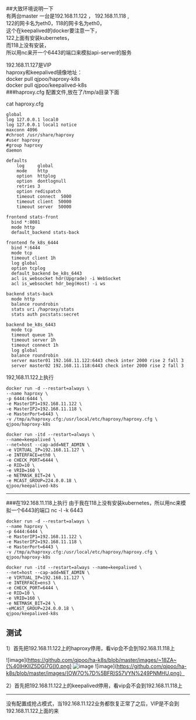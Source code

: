 
##大致环境说明一下    
有两台master 一台是192.168.11.122 ， 192.168.11.118 ,   
122的网卡名为eth0，118的网卡名为eth0，    
这个在keepalived的docker要注意一下，    
122上面有安装kubernetes，    
而118上没有安装，    
所以用nc来开一个6443的端口来模拟api-server的服务    

192.168.11.127是VIP        
haproxy和keepalived镜像地址：       
docker pull qjpoo/haproxy-k8s        
docker pull qjpoo/keepalived-k8s   
###haproxy.cfg 配置文件,放在了/tmp/a目录下面

cat haproxy.cfg

```
global
log 127.0.0.1 local0
log 127.0.0.1 local1 notice
maxconn 4096
#chroot /usr/share/haproxy
#user haproxy
#group haproxy
daemon

defaults
    log     global
    mode    http
    option  httplog
    option  dontlognull
    retries 3
    option redispatch
    timeout connect  5000
    timeout client  50000
    timeout server  50000

frontend stats-front
  bind *:8081
  mode http
  default_backend stats-back

frontend fe_k8s_6444
  bind *:6444
  mode tcp
  timeout client 1h
  log global
  option tcplog
  default_backend be_k8s_6443
  acl is_websocket hdr(Upgrade) -i WebSocket
  acl is_websocket hdr_beg(Host) -i ws

backend stats-back
  mode http
  balance roundrobin
  stats uri /haproxy/stats
  stats auth pxcstats:secret

backend be_k8s_6443
  mode tcp
  timeout queue 1h
  timeout server 1h
  timeout connect 1h
  log global
  balance roundrobin
  server master01 192.168.11.122:6443 check inter 2000 rise 2 fall 3
  server master02 192.168.11.118:6443 check inter 2000 rise 2 fall 3
```


192,168.11.122上执行

```
docker run -d --restart=always \
--name haproxy \
-p 6444:6444 \
-e MasterIP1=192.168.11.122 \
-e MasterIP2=192.168.11.118 \
-e MasterPort=6443 \
-v /tmp/a/haproxy.cfg:/usr/local/etc/haproxy/haproxy.cfg \
qjpoo/haproxy-k8s
```


```
docker run -itd --restart=always \
--name=keepalived \
--net=host --cap-add=NET_ADMIN \
-e VIRTUAL_IP=192.168.11.127 \
-e INTERFACE=eth0 \
-e CHECK_PORT=6444 \
-e RID=10 \
-e VRID=160 \
-e NETMASK_BIT=24 \
-e MCAST_GROUP=224.0.0.18 \
qjpoo/keepalived-k8s
```
------------


###在192.168.11.118上执行 由于我在118上没有安装kubernetes，所以用nc来模拟一个6443的端口
nc -l -k 6443


```
docker run -d --restart=always \
--name haproxy \
-p 6444:6444 \
-e MasterIP1=192.168.11.122 \
-e MasterIP2=192.168.11.118 \
-e MasterPort=6443 \
-v /tmp/a/haproxy.cfg:/usr/local/etc/haproxy/haproxy.cfg \
qjpoo/haproxy-k8s
```


```
docker run -itd --restart=always --name=keepalived \
--net=host --cap-add=NET_ADMIN \
-e VIRTUAL_IP=192.168.11.127 \
-e INTERFACE=ens3 \
-e CHECK_PORT=6444 \
-e RID=10 \
-e VRID=160 \
-e NETMASK_BIT=24 \
-eMCAST_GROUP=224.0.0.18 \
qjpoo/keepalived-k8s
```


## 测试
1）首先把192.168.11.122上的haproxy停用，看vip会不会到192.168.11.118上

![image](https://github.com/qjpoo/ha-k8s/blob/master/images/~18ZA~(%40IHKIIZ5DGI7G(I0.png)
![image](https://github.com/qjpoo/ha-k8s/blob/master/images/AHPEN%5B%253I9WO0QX6%40T%5DN%7BM2.png)
![image](https://github.com/qjpoo/ha-k8s/blob/master/images/(OW7O%7D%5BFR)S57VYN%249PNMHU.png）


2）首先把192.168.11.122上的keepalived停用，看vip会不会到192.168.11.118上



---
没有配置成抢占模式，当192.168.11.122业务都恢复正常了之后，VIP是不会到192.168.11.122上面的来

